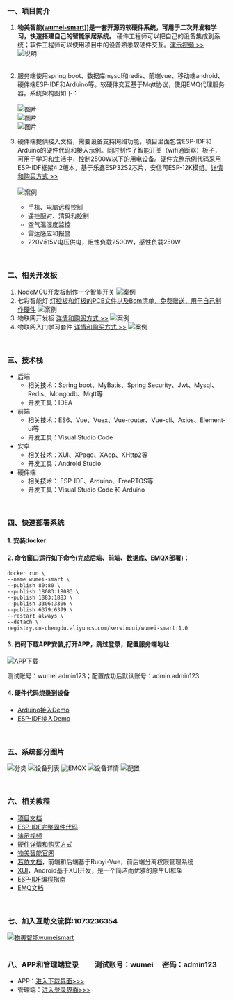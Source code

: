
### 一、项目简介

1. **物美智能([wumei-smart](http://www.wumei.live/introduce.html))]是一套开源的软硬件系统，可用于二次开发和学习，快速搭建自己的智能家居系统。** 硬件工程师可以把自己的设备集成到系统；软件工程师可以使用项目中的设备熟悉软硬件交互。[演示视频 >>](https://space.bilibili.com/471004321)<br />
![说明](https://gitee.com/kerwincui/wumei-smart/raw/master/document/desc.png)<br /><br />

2. 服务端使用spring boot、数据库mysql和redis、前端vue、移动端android、硬件端ESP-IDF和Arduino等。软硬件交互基于Mqtt协议，使用EMQ代理服务器。系统架构图如下：
<br /><br />
![图片](https://gitee.com/kerwincui/wumei-smart/raw/master/document/sys.png)  
![图片](https://gitee.com/kerwincui/wumei-smart/raw/master/document/sys2.png)  
![图片](https://gitee.com/kerwincui/wumei-smart/raw/master/document/directory.png)  

3. 硬件端提供接入文档，需要设备支持网络功能，项目里面包含ESP-IDF和Arduino的硬件代码和接入示例。同时制作了智能开关（wifi通断器）板子，可用于学习和生活中，控制2500W以下的用电设备。硬件完整示例代码采用ESP-IDF框架4.2版本，基于乐鑫ESP32S2芯片，安信可ESP-12K模组。[详情和购买方式 >> ](https://gitee.com/kerwincui/wumei-smart/wikis/pages?sort_id=4233922&doc_id=1506495)<br /><br />
![案例](https://gitee.com/kerwincui/wumei-smart/raw/master/document/case2.gif)  <br />
    * 手机、电脑远程控制
    * 遥控配对、清码和控制
    * 空气温湿度监控
    * 雷达感应和报警
    * 220V和5V电压供电，阻性负载2500W，感性负载250W

<br />


### 二、相关开发板
1. NodeMCU开发板制作一个智能开关
![案例](https://gitee.com/kerwincui/wumei-smart/raw/master/document/case1.gif)  
2. 七彩智能灯 [灯控板和灯板的PCB文件以及Bom清单，免费赠送，用于自己制作硬件](https://gitee.com/kerwincui/wumei-smart/tree/master/document/%E6%99%BA%E8%83%BD%E4%B8%83%E5%BD%A9%E7%81%AF)
![案例](https://gitee.com/kerwincui/wumei-smart/raw/master/document/case3.gif)  
3. 物联网开发板 [详情和购买方式 >>](https://gitee.com/kerwincui/wumei-smart/wikis/pages?sort_id=4233922&doc_id=1506495)
![案例](https://gitee.com/kerwincui/wumei-smart/raw/master/document/case5.gif)  
4. 物联网入门学习套件 [详情和购买方式 >>](https://gitee.com/kerwincui/wumei-smart/wikis/pages?sort_id=4233922&doc_id=1506495)
![案例](https://gitee.com/kerwincui/wumei-smart/raw/master/document/case4.gif)  


<br />
 
### 三、技术栈    
* 后端
    - 相关技术：Spring boot、MyBatis、Spring Security、Jwt、Mysql、Redis、Mongodb、Mqtt等
    - 开发工具：IDEA    
* 前端
    - 相关技术：ES6、Vue、Vuex、Vue-router、Vue-cli、Axios、Element-ui等 
    - 开发工具：Visual Studio Code    
* 安卓
    - 相关技术：XUI、XPage、XAop、XHttp2等
    - 开发工具：Android Studio    
* 硬件端
    - 相关技术： ESP-IDF、Arduino、FreeRTOS等
    - 开发工具：Visual Studio Code 和 Arduino

<br />

### 四、快速部署系统
#### 1. 安装docker
#### 2. 命令窗口运行如下命令(完成后端、前端、数据库、EMQX部署)：

```
docker run \
--name wumei-smart \
--publish 80:80 \
--publish 18083:18083 \
--publish 1883:1883 \
--publish 3306:3306 \
--publish 6379:6379 \
--restart always \
--detach \
registry.cn-chengdu.aliyuncs.com/kerwincui/wumei-smart:1.0
```

#### 3. 扫码下载APP安装,打开APP，跳过登录，配置服务端地址
![APP下载](https://gitee.com/kerwincui/wumei-smart/raw/master/document/download.png)

测试账号：wumei admin123；配置成功后默认账号：admin admin123

#### 4. 硬件代码烧录到设备
* [Arduino接入Demo](https://gitee.com/kerwincui/wumei-smart/tree/master/firmware/arduino)
* [ESP-IDF接入Demo](https://gitee.com/kerwincui/wumei-smart/tree/master/firmware/esp-idf)

<br />

### 五、系统部分图片
![分类](https://gitee.com/kerwincui/wumei-smart/raw/master/document/a.png)
![设备列表](https://gitee.com/kerwincui/wumei-smart/raw/master/document/b.png)
![EMQX](https://gitee.com/kerwincui/wumei-smart/raw/master/document/c.png)
![设备详情](https://gitee.com/kerwincui/wumei-smart/raw/master/document/d.png)
![配置](https://gitee.com/kerwincui/wumei-smart/raw/master/document/e.png) 

<br />

### 六、相关教程

* [项目文档](https://gitee.com/kerwincui/wumei-smart/wikis/pages)
* [ESP-IDF完整固件代码](https://gitee.com/kerwincui/wumei-smart/tree/master/firmware/esp-idf/wumei-smart-firmware)
* [演示视频](https://space.bilibili.com/471004321)
* [硬件详情和购买方式](https://gitee.com/kerwincui/wumei-smart/wikis/pages?sort_id=4233922&doc_id=1506495)
* [物美智能官网](http://wumei.live)
* [若依文档](http://doc.ruoyi.vip/ruoyi-vue/)，前端和后端基于Ruoyi-Vue，前后端分离权限管理系统
* [XUI](https://gitee.com/xuexiangjys/XUI)，Android基于XUI开发，是一个简洁而优雅的原生UI框架
* [ESP-IDF编程指南](https://docs.espressif.com/projects/esp-idf/zh_CN/latest/esp32/index.html)
* [EMQ文档](https://docs.emqx.cn)

<br />

### 七、加入互助交流群:1073236354
<a target="_blank" href="https://qm.qq.com/cgi-bin/qm/qr?k=P_oc91N6KC39zp2PEV_-BY3xMnAokeZ8&jump_from=webapi"><img border="0" src="//pub.idqqimg.com/wpa/images/group.png" alt="物美智能wumeismart" title="物美智能wumeismart"></a> 
<br /><br />

### 八、APP和管理端登录 &emsp;&emsp;测试账号：wumei &emsp;密码：admin123
* APP：[进入下载界面>>>](https://gitee.com/kerwincui/wumei-smart/wikis/pages?sort_id=4203153&doc_id=1506495)
* 管理端：[进入登录界面>>>](http://iot.wumei.live/)
